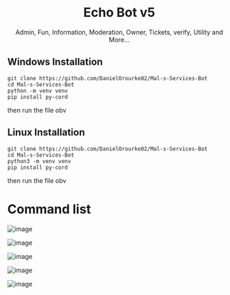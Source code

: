 <h1 align="center">
  <br>
  Echo Bot v5
  <br>
</h1>

<p align="center">Admin, Fun, Information, Moderation, Owner, Tickets, verify, Utility and More...</p>

## Windows Installation

```
git clone https://github.com/DanielOrourke02/Mal-s-Services-Bot
cd Mal-s-Services-Bot
python -m venv venv
pip install py-cord
```

then run the file obv

## Linux Installation

```
git clone https://github.com/DanielOrourke02/Mal-s-Services-Bot
cd Mal-s-Services-Bot
python3 -m venv venv
pip install py-cord
```

then run the file obv

# Command list

![image](https://github.com/user-attachments/assets/ad8a1d0c-2842-4fa2-a2e7-78d93111fd11)

![image](https://github.com/user-attachments/assets/59ddb1a4-6aa7-4998-946b-2553b8a186fc)

![image](https://github.com/user-attachments/assets/28d851f5-bfe8-41af-90e2-1066db7f30ac)

![image](https://github.com/user-attachments/assets/d12af630-2fbf-423a-8c1c-9bc735da46df)

![image](https://github.com/user-attachments/assets/252e57c6-427a-4c5a-85dd-85b3b5441640)
